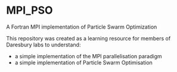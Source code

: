 # MPI_PSO
A Fortran MPI implementation of Particle Swarm Optimization

This repository was created as a learning resource for members of Daresbury labs to understand:
- a simple implementation of the MPI parallelisation paradigm
- a simple implementation of Particle Swarm Optimisation
